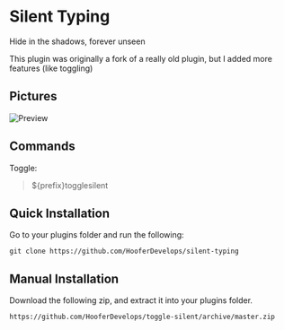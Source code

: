 
# Silent Typing
Hide in the shadows, forever unseen

This plugin was originally a fork of a really old plugin, but I added more features (like toggling)

## Pictures
![Preview](https://cdn.discordapp.com/attachments/738968109288914976/755169181053353988/Jaem3dMxLg.gif)

## Commands
Toggle:
> ${prefix}togglesilent

## Quick Installation
Go to your plugins folder and run the following:

    git clone https://github.com/HooferDevelops/silent-typing


## Manual Installation
Download the following zip, and extract it into your plugins folder.

    https://github.com/HooferDevelops/toggle-silent/archive/master.zip
